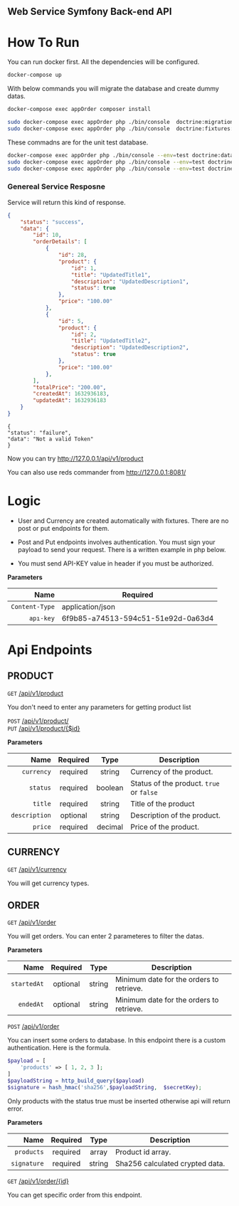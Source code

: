 ## Web Service Symfony Back-end API

# How To Run

You can run docker first. All the dependencies will be configured.

```bash
docker-compose up
```



With below commands you will migrate the database and create dummy datas.

```bash
docker-compose exec appOrder composer install
```

```bash
sudo docker-compose exec appOrder php ./bin/console  doctrine:migrations:migrate
sudo docker-compose exec appOrder php ./bin/console  doctrine:fixtures:load
```

These commadns are for the unit test database.

```bash
docker-compose exec appOrder php ./bin/console --env=test doctrine:database:create
sudo docker-compose exec appOrder php ./bin/console --env=test doctrine:migrations:migrate
sudo docker-compose exec appOrder php ./bin/console --env=test doctrine:fixtures:load
```




### Genereal Service Resposne

Service will return this kind of response.

```JSON
{
    "status": "success",
    "data": {
        "id": 10,
        "orderDetails": [
            {
                "id": 28,
                "product": {
                    "id": 1,
                    "title": "UpdatedTitle1",
                    "description": "UpdatedDescription1",
                    "status": true
                },
                "price": "100.00"
            },
            {
                "id": 5,
                "product": {
                    "id": 2,
                    "title": "UpdatedTitle2",
                    "description": "UpdatedDescription2",
                    "status": true
                },
                "price": "100.00"
            },
        ],
        "totalPrice": "200.00",
        "createdAt": 1632936183,
        "updatedAt": 1632936183
    }
}
```

```
{
"status": "failure",
"data": "Not a valid Token"
}
```


Now you can try http://127.0.0.1/api/v1/product

You can also use reds commander from http://127.0.0.1:8081/

# Logic

- User and Currency are created automatically with fixtures. There are no post or put endpoints for them.

- Post and Put endpoints involves authentication. You must sign your payload to send your request. There is a written example in php below.



- You must send API-KEY value in header if you must be authorized.

**Parameters**

|          Name | Required                                                                                                                                                            |
| -------------:| --------------------------------------------------------------------------------------------------------------------------------------------------------------------- |
|     `Content-Type` | application/json                                                       |
|     `apı-key` | 6f9b85-a74513-594c51-51e92d-0a63d4 


# Api Endpoints

## PRODUCT

`GET` [/api/v1/product](#post-1billingstart-trialjson) <br/>

You don't need to enter any parameters for getting product list


`POST` [/api/v1/product/](#post-1billingstart-trialjson) <br/>
`PUT` [/api/v1/product/{$id}](#post-1billingstart-trialjson) <br/>

**Parameters**

|          Name | Required |  Type   | Description                                                                                                                                                           |
| -------------:|:--------:|:-------:| --------------------------------------------------------------------------------------------------------------------------------------------------------------------- |
|     `currency` | required | string  | Currency of the product.                                                                     |
|     `status` | required | boolean  | Status of the product. `true` or `false`
|     `title` | required | string  | Title of the product
|     `description` | optional | string  | Description of the product.
|     `price` | required | decimal  | Price of the product.

## CURRENCY

`GET` [/api/v1/currency](#post-1billingstart-trialjson) <br/>

You will get currency types.

## ORDER

`GET` [/api/v1/order](#post-1billingstart-trialjson) <br/>

You will get orders. You can enter 2 parameteres to filter the datas.

**Parameters**

|          Name | Required |  Type   | Description                                                                                                                                                           |
| -------------:|:--------:|:-------:| --------------------------------------------------------------------------------------------------------------------------------------------------------------------- |
|     `startedAt` | optional | string  | Minimum date for the orders to retrieve.                                                                     |
|     `endedAt` | optional | string  | Minimum date for the orders to retrieve.

`POST` [/api/v1/order](#post-1billingstart-trialjson) <br/>

You can insert some orders to database. In this endpoint there is a custom authentication. Here is the formula. 

```php
$payload = [
    'products' => [ 1, 2, 3 ];
]
$payloadString = http_build_query($payload)  
$signature = hash_hmac('sha256',$payloadString,  $secretKey);

```
Only products with the status true must be inserted otherwise api will return error.


**Parameters**

|          Name | Required |  Type   | Description                                                                                                                                                           |
| -------------:|:--------:|:-------:| --------------------------------------------------------------------------------------------------------------------------------------------------------------------- |
|     `products` | required | array  | Product id array.                                                                     |
|     `signature` | required | string  | Sha256 calculated crypted data.


`GET` [/api/v1/order/{id}](#link) <br/>

You can get specific order from this endpoint.

